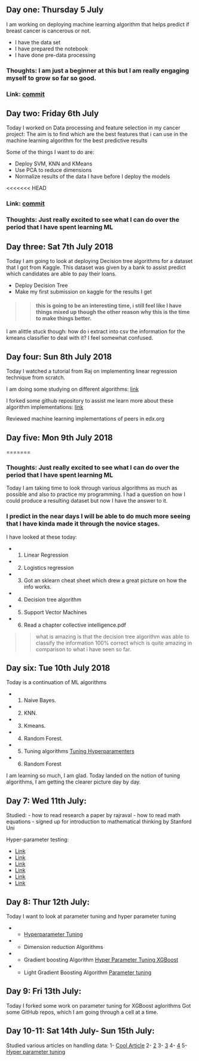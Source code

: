 ## Day one: Thursday 5 July

I am working on deploying machine learning algorithm that helps predict if breast cancer is cancerous or not.

* I have the data set
* I have prepared the notebook
* I have done pre-data processing

### Thoughts: I am just a beginner at this but I am really engaging myself to grow so far so good.
### Link: <a href = "https://github.com/atwine/100-Days-Of-ML-Code/blob/master/Week%209%20Major%20Project.ipynb">commit</a>


## Day two: Friday 6th July

Today I worked on Data processing and feature selection in my cancer project:
The aim is to find which are the best features that i can use in the machine learning algorithm for the best predictive results

Some of the things I want to do are:
* Deploy SVM, KNN and KMeans
* Use PCA to reduce dimensions 
* Normalize results of the data I have before I deploy the models

<<<<<<< HEAD
### Link: <a href = "https://github.com/atwine/100-Days-Of-ML-Code/blob/master/Week%209%20Major%20Project.ipynb">commit</a>

### Thoughts: Just really excited to see what I can do over the period that I have spent learning ML


## Day three: Sat 7th July 2018

Today I am going to look at deploying Decision tree algorithms for a dataset that I got from Kaggle. This dataset was given by a bank to assist predict which  candidates are able to pay their loans.

* Deploy Decision Tree
* Make my first submission on kaggle for the results I get

>> #### this is going to be an interesting time, i still feel like I have things mixed up though the other reason why this is the time to make things better.

I am alittle stuck though: how do i extract into csv the information for the kmeans classifier to deal with it? I feel somewhat confused.


## Day four: Sun 8th July 2018

Today I watched a tutorial from Raj on implementing linear regression technique from scratch.

I am doing some studying on different algorithms: <a href = "https://www.analyticsvidhya.com/blog/2017/09/common-machine-learning-algorithms/">link</a>

I forked some  github repository to assist me learn more about these algorithm implementations: <a href = "https://github.com/atwine/machine-learning">link</a>

Reviewed machine learning implementations of peers in edx.org

## Day five: Mon 9th July 2018

=======
### Thoughts: Just really excited to see what I can do over the period that I have spent learning ML

Today I am taking time to look through various algorithms as much as possible and also to practice my programming. I had a question on how I could produce a resulting dataset but now I have the answer to it.

### I predict in the near days I will be able to do much more seeing that I have kinda made it through the novice stages.

I have looked at these today: 
* 1. Linear Regression
* 2. Logistics regression
* 3. Got an sklearn cheat sheet which drew a great picture on how the info works.
* 4. Decision tree algorithm
* 5. Support Vector Machines
* 6. Read a chapter collective intelligence.pdf

>> what is amazing is that the decision tree algorithm was able to classify the information 100% correct which is quite amazing in comparison to what i have seen so far. 


## Day six: Tue 10th July 2018

Today is a continuation of ML algorithms
* 1. Naive Bayes.
* 2. KNN.
* 3. Kmeans.
* 4. Random Forest.
* 5. Tuning algorithms <a href= 'https://www.jeremyjordan.me/hyperparameter-tuning/'>Tuning Hyperparamenters</a>
* 6. Random Forest

I am learning so much, I am glad.
Today landed on the notion of tuning algorithms, I am getting the clearer picture day by day.


## Day 7: Wed 11th July:

Studied: - how to read research a paper by rajraval
         - how to read math equations
         - signed up for introduction to mathematical thinking by Stanford Uni
         
Hyper-parameter testing:
* <a href ='http://jmlr.csail.mit.edu/papers/volume13/bergstra12a/bergstra12a.pdf'>Link </a>
* <a href ='http://scikit-learn.org/stable/modules/grid_search.html'>Link </a>
* <a href ='https://blog.sigopt.com/posts/common-problems-in-hyperparameter-optimization'>Link </a>
* <a href ='http://betatim.github.io/posts/bayesian-hyperparameter-search/'>Link </a>
* <a href ='https://thuijskens.github.io/2016/12/29/bayesian-optimisation/'>Link </a>
* <a href ='https://thuijskens.github.io/2017/05/12/pydata-london/'>Link </a>

        
## Day 8: Thur 12th July:

Today I want to look at parameter tuning and hyper parameter tuning
 * - <a href = 'http://scikit-learn.org/stable/modules/grid_search.html'>Hyperparameter Tuning</a>
 * - Dimension reduction Algorithms
 * - Gradient boosting Algorithm <a href = 'https://www.analyticsvidhya.com/blog/2016/03/complete-guide-parameter-tuning-xgboost-with-codes-python/'>Hyper Parameter Tuning XGBoost</a>
 * - Light Gradient Boosting Algorithm
 <a href = 'http://xgboost.readthedocs.io/en/latest/parameter.html#general-parameters'> Parameter tuning</a>
 
 
 ## Day 9:  Fri 13th July:
 
 Today I forked some work on parameter tuning for XGBoost aglorithms
 Got some GitHub repos, which I am going through a cell at a time.
 
 ## Day 10-11:  Sat 14th July- Sun 15th July:
 Studied various articles on handling data:
 1- <a href ='https://www.kaggle.com/pmarcelino/comprehensive-data-exploration-with-python' >Cool Article</a>
 2- <a href ='https://www.kaggle.com/nanomathias/feature-engineering-importance-testing' >2</a>
 3- <a href ='https://www.kaggle.com/asindico/customer-segments-with-pca' >3</a>
 4- <a href ='https://www.kaggle.com/dansbecker/cross-validation' >4</a>
 5- <a href ='https://www.kaggle.com/willkoehrsen/intro-to-model-tuning-grid-and-random-search' >Hyper parameter tuning</a>
 
 
 